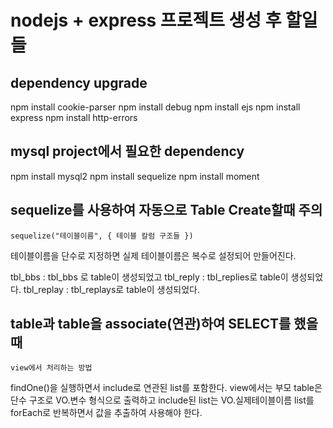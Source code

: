 # nodejs + express 프로젝트 생성 후 할일 들

## dependency upgrade
npm install cookie-parser
npm install debug
npm install ejs
npm install express
npm install http-errors

## mysql project에서 필요한 dependency
npm install mysql2
npm install sequelize
npm install moment

## sequelize를 사용하여 자동으로 Table Create할때 주의
    sequelize("테이블이름", { 테이블 칼럼 구조들 })
    
테이블이름을 단수로 지정하면 실제 테이블이름은 복수로 설정되어 만들어진다.

tbl_bbs : tbl_bbs 로 table이 생성되었고
tbl_reply : tbl_replies로 table이 생성되었다.
tbl_replay : tbl_replays로 table이 생성되었다.

## table과 table을 associate(연관)하여 SELECT를 했을때
    view에서 처리하는 방법

findOne()을 실행하면서 include로 연관된 list를 포함한다.
view에서는 부모 table은 단수 구조로 VO.변수 형식으로 출력하고
include된 list는 VO.실제테이블이름 list를 
    forEach로 반복하면서 값을 추출하여 사용해야 한다.

